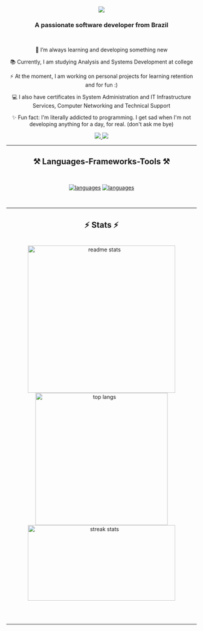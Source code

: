 <h1 align="center">
    <img src="https://readme-typing-svg.herokuapp.com?font=Righteous&size=35&duration=4000&pause=1000&color=9142EB&center=true&vCenter=true&random=false&width=500&height=70&lines=Hello+you!+%E2%9C%A8;I'm+Camilla+Barreto!;" />
</h1>

<h3 align="center">A passionate software developer from Brazil</h3>

<br/>

<div align="center">
 
 
 🌱 I’m always learning and developing something new

  📚 Currently, I am studying Analysis and Systems Development at college

  ⚡ At the moment, I am working on personal projects for learning retention and for fun :)

  💻 I also have certificates in System Administration and IT Infrastructure Services, Computer Networking and Technical Support

  ✨ Fun fact: I'm literally addicted to programming. I get sad when I'm not developing anything for a day, for real. (don't ask me bye) 

 </div>
 
<div align="center"> 
  <a href="mailto:camilla.basantos@gmail.com">
    <img src="https://img.shields.io/badge/Gmail-333333?style=for-the-badge&logo=gmail&logoColor=red" />
  </a>
  <a href="https://linkedin.com/in/Camilla-Barreto" target="_blank">
    <img src="https://img.shields.io/badge/LinkedIn-0077B5?style=for-the-badge&logo=linkedin&logoColor=white" target="_blank" />
  </a>
  </a>
</div>

 <hr/>
 
<h2 align="center">⚒️ Languages-Frameworks-Tools ⚒️</h2>
<br/>
<div align="center">

[![languages](https://skillicons.dev/icons?i=react,javascript,html,css,stackoverflow,vscode,github,figma,codepen,git,vite)](https://github.com/Caahbarretoz)
[![languages](https://skillicons.dev/icons?i=nodejs,python,anaconda,django,flask,firebase,mongodb,cs,php,mysql,powershell,linux)](https://github.com/Caahbarretoz)
 
</div>

<br/>

<hr/>

<h2 align="center">⚡ Stats ⚡</h2>
<br>
<div align=center>
  <img width=390 align="center" src="https://github-readme-stats-salesp07.vercel.app/api?username=Caahbarretoz&count_private=true&show_icons=true&theme=midnight-purple&rank_icon=github&border_radius=10" alt="readme stats" />
  <img width=350 align="center" src="https://github-readme-stats-salesp07.vercel.app/api/top-langs/?username=Caahbarretoz&hide=HTML&langs_count=8&layout=compact&theme=midnight-purple&border_radius=10&size_weight=0.5&count_weight=0.5&exclude_repo=github-readme-stats" alt="top langs" />
  <br/>
  <img height=200 width=390 src="https://github-readme-streak-stats-salesp07.vercel.app/?user=Caahbarretoz&count_private=true&theme=midnight-purple&border_radius=10" alt="streak stats"/>
</div>

<br/><br/>

<hr/>

<br/>


<br/>

